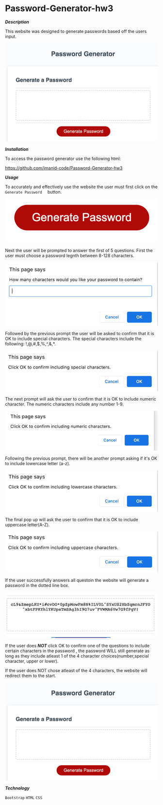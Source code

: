 # Password-Generator-hw3

***Description***

This website was designed to generate passwords based off the users input. 

![preview](assets/preview.png)

***Installation***

To access the password generator use the following html: 

https://github.com/imanid-code/Password-Generator-hw3


***Usage***

To accurately and effectively use the website the user must first click on the ```Generate Password  ``` button.

![generatebutton](assets/button.png)

Next the user will be prompted to answer the first of 5 questions. First the user must choose a password legnth between 8-128 characters. 

![prompt1](assets/prompt1.png)

Followed by the previous prompt the user will be asked to confirm that it is OK to include special characters. The special characters include the following: !,@,#,$,%,^,&,*. 

![confirm](assets/confirm1.png)


The next prompt will ask the user to confirm that it is OK to include numeric character. The numeric characters include any number 1-9. 

![confirm](assets/confirm2.png)

Following the previous prompt,  there will be another prompt asking if it's OK to include lowercase letter (a-z). 

![confirm](assets/confirm3.png)

The final pop up will ask the user to confirm that it is OK to include  uppercase letter(A-Z).

![confirm](assets/confirm4.png)

If the user successfully answers all questoin the website will generate a password in the dotted line box. 

![confirm](assets/final.png)

If  the user does ***NOT*** click OK to confirm one of the questions to include certain characters in the password , the password WILL still generate as long as they include atleast 1 of the 4 character choices(number,special character, upper or lower). 

If the user does NOT chose atleast of the 4 characters, the website will redirect them to the start. 

![preview](assets/preview.png)

***Technology***

 ```Bootstrap```   ```HTML```   ```CSS```